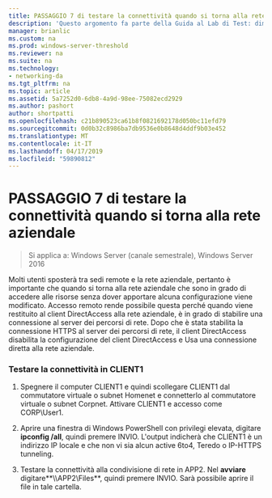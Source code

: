 ```yaml
---
title: PASSAGGIO 7 di testare la connettività quando si torna alla rete aziendale
description: 'Questo argomento fa parte della Guida al Lab di Test: dimostrare DirectAccess in un Cluster con bilanciamento carico di rete di Windows per Windows Server 2016'
manager: brianlic
ms.custom: na
ms.prod: windows-server-threshold
ms.reviewer: na
ms.suite: na
ms.technology:
- networking-da
ms.tgt_pltfrm: na
ms.topic: article
ms.assetid: 5a7252d0-6db8-4a9d-98ee-75082ecd2929
ms.author: pashort
author: shortpatti
ms.openlocfilehash: c21b890523ca61b8f0821692178d050bc11efd79
ms.sourcegitcommit: 0d0b32c8986ba7db9536e0b8648d4ddf9b03e452
ms.translationtype: MT
ms.contentlocale: it-IT
ms.lasthandoff: 04/17/2019
ms.locfileid: "59890812"
---
```

# <a name="step-7-test-connectivity-when-returning-to-the-corpnet"></a>PASSAGGIO 7 di testare la connettività quando si torna alla rete aziendale

>Si applica a: Windows Server (canale semestrale), Windows Server 2016

Molti utenti sposterà tra sedi remote e la rete aziendale, pertanto è importante che quando si torna alla rete aziendale che sono in grado di accedere alle risorse senza dover apportare alcuna configurazione viene modificato. Accesso remoto rende possibile questa perché quando viene restituito al client DirectAccess alla rete aziendale, è in grado di stabilire una connessione al server dei percorsi di rete. Dopo che è stata stabilita la connessione HTTPS al server dei percorsi di rete, il client DirectAccess disabilita la configurazione del client DirectAccess e Usa una connessione diretta alla rete aziendale.  
  
### <a name="test-connectivity-on-client1"></a>Testare la connettività in CLIENT1  
  
1.  Spegnere il computer CLIENT1 e quindi scollegare CLIENT1 dal commutatore virtuale o subnet Homenet e connetterlo al commutatore virtuale o subnet Corpnet. Attivare CLIENT1 e accesso come CORP\User1.  
  
2.  Aprire una finestra di Windows PowerShell con privilegi elevata, digitare **ipconfig /all**, quindi premere INVIO. L'output indicherà che CLIENT1 è un indirizzo IP locale e che non vi sia alcun active 6to4, Teredo o IP-HTTPS tunneling.  
  
3.  Testare la connettività alla condivisione di rete in APP2. Nel **avviare** digitare**\\\APP2\Files**, quindi premere INVIO. Sarà possibile aprire il file in tale cartella.  
  



